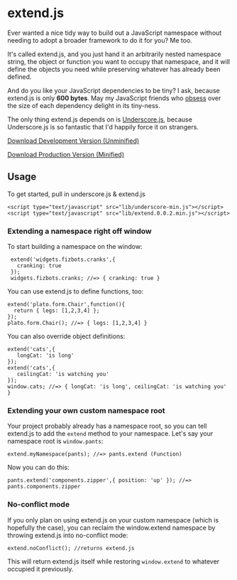 # extend.js

Ever wanted a nice tidy way to build out a JavaScript namespace without needing to adopt a broader framework to do it for you? Me too.

It's called extend.js, and you just hand it an arbitrarily nested namespace string, the object or function you want to occupy that namespace, and it will define the objects you need while preserving whatever has already been defined.

And do you like your JavaScript dependencies to be tiny? I ask, because extend.js is only **600 bytes**. May my JavaScript friends who [obsess](http://twitter.com/dmosher/status/73158951235108866) over the size of each dependency delight in its tiny-ness.

The only thing extend.js depends on is [Underscore.js](http://documentcloud.github.com/underscore/), because Underscore.js is so fantastic that I'd happily force it on strangers.

[Download Development Version (Unminified)](https://github.com/searls/extend.js/releases/0.0.2/1869/extend.js)

[Download Production Version (Minified)](https://github.com/searls/extend.js/releases/0.0.2/1870/extend.min.js)

## Usage

To get started, pull in underscore.js & extend.js

    <script type="text/javascript" src="lib/underscore-min.js"></script>
    <script type="text/javascript" src="lib/extend.0.0.2.min.js"></script>

### Extending a namespace right off window

To start building a namespace on the window:

     extend('widgets.fizbots.cranks',{
       cranking: true
     });
     widgets.fizbots.cranks; //=> { cranking: true }

You can use extend.js to define functions, too:

    extend('plato.form.Chair',function(){
      return { legs: [1,2,3,4] };
    });
    plato.form.Chair(); //=> { legs: [1,2,3,4] }

You can also override object definitions:

    extend('cats',{
       longCat: 'is long'
    });
    extend('cats',{
       ceilingCat: 'is watching you'
    });
    window.cats; //=> { longCat: 'is long', ceilingCat: 'is watching you' }

### Extending your own custom namespace root

Your project probably already has a namespace root, so you can tell extend.js to add the `extend` method to your namespace. Let's say your namespace root is `window.pants`:

    extend.myNamespace(pants); //=> pants.extend (Function)

Now you can do this:

    pants.extend('components.zipper',{ position: 'up' }); //=> pants.components.zipper

### No-conflict mode

If you only plan on using extend.js on your custom namespace (which is hopefully the case), you can reclaim the window.extend namespace by throwing extend.js into no-conflict mode:

    extend.noConflict(); //returns extend.js

This will return extend.js itself while restoring `window.extend` to whatever occupied it previously.

